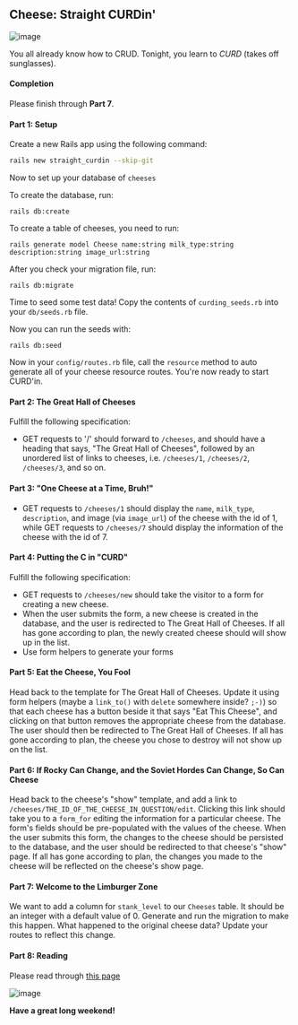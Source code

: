 ## Cheese: Straight CURDin'

![image](https://media.giphy.com/media/332SpoiZo7ToI/giphy.gif)

You all already know how to CRUD. Tonight, you learn to *CURD* (takes off sunglasses).

#### Completion
Please finish through __Part 7__.

#### Part 1: Setup

Create a new Rails app using the following command:

```bash
rails new straight_curdin --skip-git
```

Now to set up your database of `cheeses`

To create the database, run:

`rails db:create`

To create a table of cheeses, you need to run:

`rails generate model Cheese name:string milk_type:string description:string image_url:string`


After you check your migration file, run:

`rails db:migrate`

Time to seed some test data! Copy the contents of `curding_seeds.rb` into your `db/seeds.rb` file.

Now you can run the seeds with:

`rails db:seed`

Now in your `config/routes.rb` file, call the `resource` method to auto generate all of your cheese resource routes. You're now ready to start CURD'in.

#### Part 2: The Great Hall of Cheeses

Fulfill the following specification:

- GET requests to '/' should forward to `/cheeses`, and should have a heading that says, "The Great Hall of Cheeses", followed by an unordered list of links to cheeses, i.e. `/cheeses/1`, `/cheeses/2`, `/cheeses/3`, and so on.

#### Part 3: "One Cheese at a Time, Bruh!"

- GET requests to `/cheeses/1` should display the `name`, `milk_type`, `description`, and image (via `image_url`) of the cheese with the id of 1, while GET requests to `/cheeses/7` should display the information of the cheese with the id of 7.

#### Part 4: Putting the C in "CURD"

Fulfill the following specification:

- GET requests to `/cheeses/new` should take the visitor to a form for creating a new cheese.
- When the user submits the form, a new cheese is created in the database, and the user is redirected to The Great Hall of Cheeses. If all has gone according to plan, the newly created cheese should will show up in the list.
- Use form helpers to generate your forms

#### Part 5: Eat the Cheese, You Fool

Head back to the template for The Great Hall of Cheeses. Update it using form helpers (maybe a `link_to()` with `delete` somewhere inside? `;-)`) so that each cheese has a button beside it that says "Eat This Cheese", and clicking on that button removes the appropriate cheese from the database. The user should then be redirected to The Great Hall of Cheeses. If all has gone according to plan, the cheese you chose to destroy will not show up on the list.

#### Part 6: If Rocky Can Change, and the Soviet Hordes Can Change, So Can Cheese

Head back to the cheese's "show" template, and add a link to `/cheeses/THE_ID_OF_THE_CHEESE_IN_QUESTION/edit`. Clicking this link should take you to a `form_for` editing the information for a particular cheese. The form's fields should be pre-populated with the values of the cheese. When the user submits this form, the changes to the cheese should be persisted to the database, and the user should be redirected to that cheese's "show" page. If all has gone according to plan, the changes you made to the cheese will be reflected on the cheese's show page.

#### Part 7: Welcome to the Limburger Zone

We want to add a column for `stank_level` to our `Cheeses` table. It should be an integer with a default value of 0. Generate and run the migration to make this happen. What happened to the original cheese data? Update your routes to reflect this change.

#### Part 8: Reading
Please read through [this page](https://guides.rubyonrails.org/association_basics.html)



![image](https://media.giphy.com/media/d2ZjaGbfqN2wjBFm/giphy.gif)

**Have a great long weekend!**
